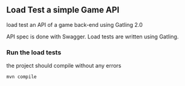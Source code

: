 ## Load Test a simple Game API
load test an API of a game back-end using Gatling 2.0

API spec is done with Swagger. Load tests are written using Gatling.

### Run the load tests

the project should compile without any errors
```
mvn compile
```